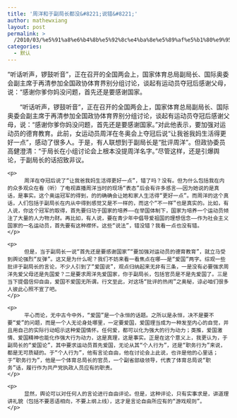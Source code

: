 ```yaml
---
title: '周洋和于副局长都没&#8221;说错&#8221;'
author: mathewxiang
layout: post
permalink: >
  /2010/03/%e5%91%a8%e6%b4%8b%e5%92%8c%e4%ba%8e%e5%89%af%e5%b1%80%e9%95%bf%e9%83%bd%e6%b2%a1%e8%af%b4%e9%94%99/
categories:
  - 默认
---
```

<div>
  <p>
    “听话听声，锣鼓听音”，正在召开的全国两会上，国家体育总局副局长、国际奥委会副主席于再清参加全国政协体育界别分组讨论，谈起有运动员夺冠后感谢父母，说：“感谢你爹你妈没问题，首先还是要感谢国家。
  </p>
</div>

<div>
  <div />
  
  <div>
    <p>
      　　“听话听声，锣鼓听音”，正在召开的全国两会上，国家体育总局副局长、国际奥委会副主席于再清参加全国政协体育界别分组讨论，谈起有运动员夺冠后感谢父母，说：“感谢你爹你妈没问题，首先还是要感谢国家。”对此他表示，要加强对运动员的德育教育。此前，女运动员周洋在冬奥会上夺冠后说“让我爸我妈生活得更好一点”，感动了很多人。于是，有人联想到于副局长是“批评周洋”。但政协委员高健澄清：“于局长在小组讨论会上根本没提周洋名字。”尽管这样，还是引爆舆论，于副局长的话招致非议。
    </p>
    
    <p>
      　　周洋在夺冠后说了“让我爸我妈生活得更好一点”，错了吗？没有。但为什么包括我在内的众多观众在看（听）了电视直播周洋当时的现场“表态”后会有许多感言――因为她说的是真话，是事实。这个奥运冠军的得到，的的确确会让她和家人生活得“更好一点”。而周洋的这个真话，人们包括于副局长在内从中得到感觉又是不一样的，而这个“不一样”也是真实的。比如，有人说，你这个冠军的取得，首先要归功于国家的培养――在举国体制下，国家为培养一个运动员倾注了大量的人力物力财。再比如，有人说，要在青少年中倡导爱祖国的理想信念――作为社会主义国家的一名运动员，首先要有这种襟怀。这些“说法”，错没错？我看一点也没有错。
    </p>
    
    <p>
      　　但是，当于副局长一说“首先还是要感谢国家”“要加强对运动员的德育教育”，就立马受到舆论强烈“反弹”。这又是为什么呢？我们不妨来看一看焦点在哪――是“爱国”两字。综观一些批评于副局长的言论，不少人引到了“爱国说”，观点归纳起来无非有三条，一是没有必要强求周洋先爱父母还是先国爱？二是要求周洋先爱国家，你于副局长，包括官员是不是先爱国了。三是当下提倡信仰自由，爱国不爱国无所谓。行文至此，对这场“批评的热闹”之奥秘，谅必咱们很多人彼此心照不宣了吧。
    </p>
    
    <p>
      　　平心而论，无中古今中外，“爱国”是一个永恒的话题。之所以是永恒，决不是要不要“爱”的问题，而是一个人无论身处哪里，一定要爱国，爱国理当成为一种发至内心的自觉，并且用自己的实际行动昭示这种爱国情怀。任何爱，都可以化为强大的行为动力；类推，爱国激情、爱国精神也能化作强大行为动力，这是真理，这是事实。正是在这个意义上，我更认为，于副局长的“爱国论”，其中要求运动员首先爱国，无论从其“个人行为”，还是“职务行为”来说，都是无可质疑的。于“个人行为”，他有言论自由，他在讨论会上此说，也许是他的心里话；于“职务行为”，他是一个体育总局长的官员，一个副省部级领导，代表了体育总局说“职务”话，履行作为共产党执政人员应有的职责。
    </p>
    
    <p>
      　　显然，舆论可以对任何人的言论进行自由评论。但是，这种评论，只有实事求是，讲道理讲礼貌（包括不要恶语相向，不要上纲上线），这才是言论自由所应有的“游戏规则”。
    </p>
  </div>
</div>